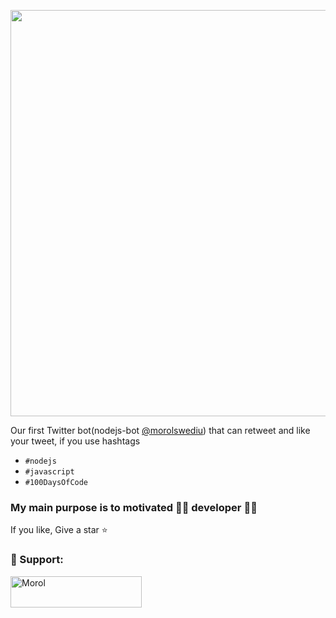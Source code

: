 <p align="center">
  <img width="700" height="650" src="https://user-images.githubusercontent.com/31995155/125157893-5f471900-e18f-11eb-9f8c-41c03d09ebcc.jpg">
</p>

Our first Twitter bot(nodejs-bot [@morolswediu](https://twitter.com/morolswediu)) that can retweet and like your tweet, 
if you use hashtags
  - `#nodejs` 
  - `#javascript` 
  - `#100DaysOfCode`

### My main purpose is to motivated 👨‍💻 developer 👨‍💻

If you like, Give a star ⭐

<h3 align="left"> 🧡 Support:</h3>
<p><a href="https://www.buymeacoffee.com/jinnatul"> <img align="left" src="https://cdn.buymeacoffee.com/buttons/v2/default-yellow.png" height="50" width="210" alt="Morol" /></a></p>
